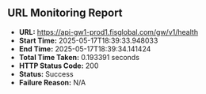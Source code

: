 ## URL Monitoring Report

- **URL:** https://api-gw1-prod1.fisglobal.com/gw/v1/health
- **Start Time:** 2025-05-17T18:39:33.948033
- **End Time:** 2025-05-17T18:39:34.141424
- **Total Time Taken:** 0.193391 seconds
- **HTTP Status Code:** 200
- **Status:** Success
- **Failure Reason:** N/A
